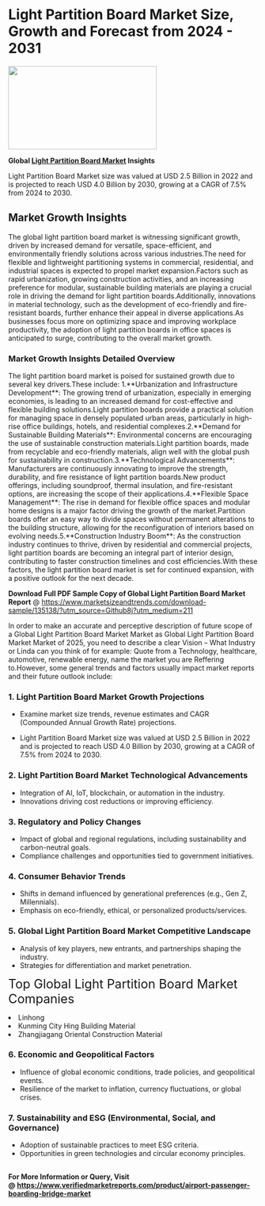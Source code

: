<H1>Light Partition Board Market Size, Growth and Forecast from 2024 - 2031</H1><img class="aligncenter size-medium wp-image-584254" src="https://thirdeyenews.in/wp-content/uploads/2024/09/Global-Market-Research-300x168.jpeg" alt="" width="300" height="168" /><p><strong>Global&nbsp;<a href="https://www.marketsizeandtrends.com/download-sample/135138/?utm_source=Github8j?utm_medium=211">Light Partition Board Market</a> Insights</strong></p><p>Light Partition Board Market size was valued at USD 2.5 Billion in 2022 and is projected to reach USD 4.0 Billion by 2030, growing at a CAGR of 7.5% from 2024 to 2030.</p><p><h2>Market Growth Insights</h2> The global light partition board market is witnessing significant growth, driven by increased demand for versatile, space-efficient, and environmentally friendly solutions across various industries.The need for flexible and lightweight partitioning systems in commercial, residential, and industrial spaces is expected to propel market expansion.Factors such as rapid urbanization, growing construction activities, and an increasing preference for modular, sustainable building materials are playing a crucial role in driving the demand for light partition boards.Additionally, innovations in material technology, such as the development of eco-friendly and fire-resistant boards, further enhance their appeal in diverse applications.As businesses focus more on optimizing space and improving workplace productivity, the adoption of light partition boards in office spaces is anticipated to surge, contributing to the overall market growth.<h3>Market Growth Insights Detailed Overview</h3> The light partition board market is poised for sustained growth due to several key drivers.These include: 1.**Urbanization and Infrastructure Development**: The growing trend of urbanization, especially in emerging economies, is leading to an increased demand for cost-effective and flexible building solutions.Light partition boards provide a practical solution for managing space in densely populated urban areas, particularly in high-rise office buildings, hotels, and residential complexes.2.**Demand for Sustainable Building Materials**: Environmental concerns are encouraging the use of sustainable construction materials.Light partition boards, made from recyclable and eco-friendly materials, align well with the global push for sustainability in construction.3.**Technological Advancements**: Manufacturers are continuously innovating to improve the strength, durability, and fire resistance of light partition boards.New product offerings, including soundproof, thermal insulation, and fire-resistant options, are increasing the scope of their applications.4.**Flexible Space Management**: The rise in demand for flexible office spaces and modular home designs is a major factor driving the growth of the market.Partition boards offer an easy way to divide spaces without permanent alterations to the building structure, allowing for the reconfiguration of interiors based on evolving needs.5.**Construction Industry Boom**: As the construction industry continues to thrive, driven by residential and commercial projects, light partition boards are becoming an integral part of interior design, contributing to faster construction timelines and cost efficiencies.With these factors, the light partition board market is set for continued expansion, with a positive outlook for the next decade.<p><span class=""><strong>Download Full PDF Sample Copy of Global Light Partition Board Market Report</strong> @ <a href="https://www.marketsizeandtrends.com/download-sample/135138/?utm_source=Github8j?utm_medium=211" target="_blank">https://www.marketsizeandtrends.com/download-sample/135138/?utm_source=Github8j?utm_medium=211</a></span></p><p>In order to make an accurate and perceptive description of future scope of a Global&nbsp;Light Partition Board Market Market as Global&nbsp;Light Partition Board Market Market of 2025, you need to describe a clear Vision &ndash; What Industry or Linda can you think of for example: Quote from a Technology, healthcare, automotive, renewable energy, name the market you are Reffering to.However, some general trends and factors usually impact market reports and their future outlook include:</p><h3>1.&nbsp;<strong>Light Partition Board Market Growth Projections</strong></h3><ul><li>Examine market size trends, revenue estimates and CAGR (Compounded Annual Growth Rate) projections.</li><li><p>Light Partition Board Market size was valued at USD 2.5 Billion in 2022 and is projected to reach USD 4.0 Billion by 2030, growing at a CAGR of 7.5% from 2024 to 2030.</p></li></ul><h3>2.&nbsp;<strong>Light Partition Board Market Technological Advancements</strong></h3><ul><li>Integration of AI, IoT, blockchain, or automation in the industry.</li><li>Innovations driving cost reductions or improving efficiency.</li></ul><h3>3.&nbsp;<strong>Regulatory and Policy Changes</strong></h3><ul><li>Impact of global and regional regulations, including sustainability and carbon-neutral goals.</li><li>Compliance challenges and opportunities tied to government initiatives.</li></ul><h3>4.&nbsp;<strong>Consumer Behavior Trends</strong></h3><ul><li>Shifts in demand influenced by generational preferences (e.g., Gen Z, Millennials).</li><li>Emphasis on eco-friendly, ethical, or personalized products/services.</li></ul><h3>5.&nbsp;<strong>Global Light Partition Board Market Competitive Landscape</strong></h3><ul><li>Analysis of key players, new entrants, and partnerships shaping the industry.</li><li>Strategies for differentiation and market penetration.</li></ul><p data-pm-slice="1 1 []"><span style="color: inherit; font-family: inherit; font-size: 25px;">Top Global Light Partition Board Market Companies</span></p><div class="" data-test-id=""><p><li>Linhong</li><li> Kunming City Hing Building Material</li><li> Zhangjiagang Oriental Construction Material</li></p></div><h3>6.&nbsp;<strong>Economic and Geopolitical Factors</strong></h3><ul><li>Influence of global economic conditions, trade policies, and geopolitical events.</li><li>Resilience of the market to inflation, currency fluctuations, or global crises.</li></ul><h3>7.&nbsp;<strong>Sustainability and ESG (Environmental, Social, and Governance)</strong></h3><ul><li>Adoption of sustainable practices to meet ESG criteria.</li><li>Opportunities in green technologies and circular economy principles.</li></ul><h2><strong style="font-size: 14px;">For More Information or Query, Visit @&nbsp;</strong><a style="background-color: #ffffff; font-size: 14px;" href="https://www.marketsizeandtrends.com/report/light-partition-board-market/" target="_blank">https://www.verifiedmarketreports.com/product/airport-passenger-boarding-bridge-market</a></h2>